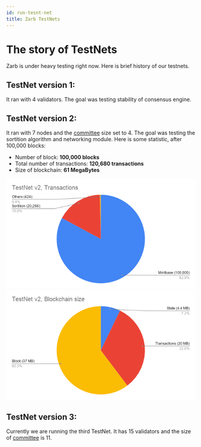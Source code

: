 ```yaml
---
id: run-tesnt-net
title: Zarb TestNets
---
```


# The story of TestNets

Zarb is under heavy testing right now. Here is brief history of our testnets.

## TestNet version 1:

It ran with 4 validators. The goal was testing stability of consensus engine.

## TestNet version 2:

It ran with 7 nodes and the [committee](./learn-committee.md) size set to 4. The goal was testing the
sortition algorithm and networking module. Here is some statistic, after 100,000 blocks:

- Number of block: __100,000 blocks__
- Total number of transactions: __120,680 transactions__
- Size of blockchain: __61 MegaBytes__

![TestNet v2, Transactions](../assets/images/test_net_v2_transactions.png)
![TestNet v2, Blockchain size](../assets/images/test_net_v2_size.png)

## TestNet version 3:

Currently we are running the third TestNet. It has 15 validators and the size of
[committee](./learn-committee.md) is 11.
